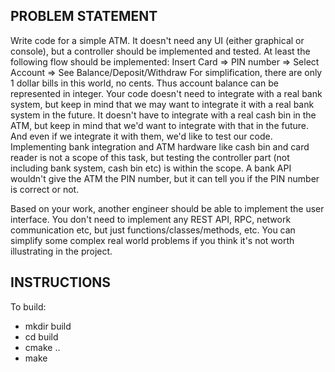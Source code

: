
PROBLEM STATEMENT
----------------------------------------------------------------------------------------------------------------------
Write code for a simple ATM. 
It doesn't need any UI (either graphical or console), but a controller should be implemented and tested.
At least the following flow should be implemented:
Insert Card => PIN number => Select Account => See Balance/Deposit/Withdraw
For simplification, there are only 1 dollar bills in this world, no cents. 
Thus account balance can be represented in integer.
Your code doesn't need to integrate with a real bank system, 
but keep in mind that we may want to integrate it with a real bank system in the future. 
It doesn't have to integrate with a real cash bin in the ATM, but keep in mind that we'd 
want to integrate with that in the future. And even if we integrate it with them, we'd like to test our code. 
Implementing bank integration and ATM hardware like cash bin and card reader is not a scope of this task, 
but testing the controller part (not including bank system, cash bin etc) is within the scope.
A bank API wouldn't give the ATM the PIN number, but it can tell you if the PIN number is correct or not.

Based on your work, another engineer should be able to implement the user interface. 
You don't need to implement any REST API, RPC, network communication etc, but just functions/classes/methods, etc.
You can simplify some complex real world problems if you think it's not worth illustrating in the project. 


INSTRUCTIONS
----------------------------------------------------------------------------------------------------------------------

To build:

- mkdir build
- cd build
- cmake ..
- make
